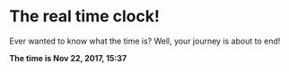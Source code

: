 # The real time clock!

Ever wanted to know what the time is? Well, your journey is about to end!

**The time is Nov 22, 2017, 15:37**
